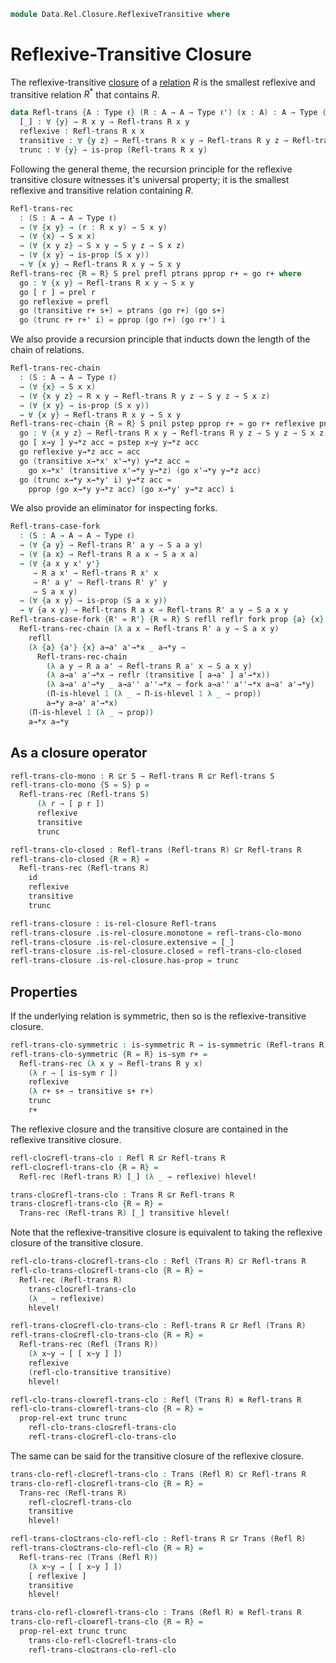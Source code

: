<!--
```agda
open import 1Lab.Prelude
open import Data.Sum

open import Data.Rel.Base
open import Data.Rel.Closure.Base
open import Data.Rel.Closure.Reflexive
open import Data.Rel.Closure.Transitive

```
-->

```agda
module Data.Rel.Closure.ReflexiveTransitive where
```

<!--
```agda
private variable
  ℓ ℓ' ℓ'' : Level
  A B X : Type ℓ
  R R' S : A → A → Type ℓ
```
-->

# Reflexive-Transitive Closure

The reflexive-transitive [closure] of a [relation] $R$ is the smallest
reflexive and transitive relation $R^{*}$ that contains $R$.

[relation]: Data.Rel.Base.html
[closure]: Data.Rel.Closure.html

```agda
data Refl-trans {A : Type ℓ} (R : A → A → Type ℓ') (x : A) : A → Type (ℓ ⊔ ℓ') where
  [_] : ∀ {y} → R x y → Refl-trans R x y
  reflexive : Refl-trans R x x
  transitive : ∀ {y z} → Refl-trans R x y → Refl-trans R y z → Refl-trans R x z
  trunc : ∀ {y} → is-prop (Refl-trans R x y)
```

<!--
```agda
instance
  Refl-trans-H-Level : ∀ {x y} {n} → H-Level (Refl-trans R x y) (suc n)
  Refl-trans-H-Level = prop-instance trunc

Refl-trans-elim
  : (P : ∀ (x y : A) → Refl-trans R x y → Type ℓ'')
  → (∀ {x y} → (r : R x y) → P x y [ r ])
  → (∀ {x} → P x x reflexive)
  → (∀ {x y z} → (r+ : Refl-trans R x y) → (s+ : Refl-trans R y z)
     → P x y r+ → P y z s+
     → P x z (transitive r+ s+))
  → (∀ {x y} → (r+ : Refl-trans R x y) → is-prop (P x y r+))
  → ∀ {x y} → (r+ : Refl-trans R x y) → P x y r+
Refl-trans-elim {R = R} P prel prefl ptrans pprop r+ = go r+ where
  go : ∀ {x y} → (r+ : Refl-trans R x y) → P x y r+
  go [ r ] = prel r
  go reflexive = prefl
  go (transitive r+ s+) = ptrans r+ s+ (go r+) (go s+)
  go (trunc r+ r+' i) =
    is-prop→pathp (λ i → pprop (trunc r+ r+' i)) (go r+) (go r+') i
```
-->

Following the general theme, the recursion principle for the reflexive
transitive closure witnesses it's universal property; it is the smallest
reflexive and transitive relation containing $R$.

```agda
Refl-trans-rec
  : (S : A → A → Type ℓ)
  → (∀ {x y} → (r : R x y) → S x y)
  → (∀ {x} → S x x)
  → (∀ {x y z} → S x y → S y z → S x z)
  → (∀ {x y} → is-prop (S x y))
  → ∀ {x y} → Refl-trans R x y → S x y
Refl-trans-rec {R = R} S prel prefl ptrans pprop r+ = go r+ where
  go : ∀ {x y} → Refl-trans R x y → S x y
  go [ r ] = prel r
  go reflexive = prefl
  go (transitive r+ s+) = ptrans (go r+) (go s+)
  go (trunc r+ r+' i) = pprop (go r+) (go r+') i
```

We also provide a recursion principle that inducts down the length of the
chain of relations.

```agda
Refl-trans-rec-chain
  : (S : A → A → Type ℓ)
  → (∀ {x} → S x x)
  → (∀ {x y z} → R x y → Refl-trans R y z → S y z → S x z)
  → (∀ {x y} → is-prop (S x y))
  → ∀ {x y} → Refl-trans R x y → S x y
Refl-trans-rec-chain {R = R} S pnil pstep pprop r+ = go r+ reflexive pnil where
  go : ∀ {x y z} → Refl-trans R x y → Refl-trans R y z → S y z → S x z
  go [ x→y ] y→*z acc = pstep x→y y→*z acc
  go reflexive y→*z acc = acc
  go (transitive x→*x' x'→*y) y→*z acc =
    go x→*x' (transitive x'→*y y→*z) (go x'→*y y→*z acc)
  go (trunc x→*y x→*y' i) y→*z acc =
    pprop (go x→*y y→*z acc) (go x→*y' y→*z acc) i
```

We also provide an eliminator for inspecting forks.

```agda
Refl-trans-case-fork
  : (S : A → A → A → Type ℓ)
  → (∀ {a y} → Refl-trans R' a y → S a a y)
  → (∀ {a x} → Refl-trans R a x → S a x a)
  → (∀ {a x y x' y'}
     → R a x' → Refl-trans R x' x
     → R' a y' → Refl-trans R' y' y
     → S a x y)
  → (∀ {a x y} → is-prop (S a x y))
  → ∀ {a x y} → Refl-trans R a x → Refl-trans R' a y → S a x y
Refl-trans-case-fork {R' = R'} {R = R} S refll reflr fork prop {a} {x} {y} a→*x a→*y =
  Refl-trans-rec-chain (λ a x → Refl-trans R' a y → S a x y)
    refll
    (λ {a} {a'} {x} a→a' a'→*x _ a→*y →
      Refl-trans-rec-chain
        (λ a y → R a a' → Refl-trans R a' x → S a x y)
        (λ a→a' a'→*x → reflr (transitive [ a→a' ] a'→*x))
        (λ a→a' a'→*y _ a→a'' a''→*x → fork a→a'' a''→*x a→a' a'→*y)
        (Π-is-hlevel 1 (λ _ → Π-is-hlevel 1 λ _ → prop))
        a→*y a→a' a'→*x)
    (Π-is-hlevel 1 (λ _ → prop))
    a→*x a→*y
```

## As a closure operator

```agda
refl-trans-clo-mono : R ⊆r S → Refl-trans R ⊆r Refl-trans S
refl-trans-clo-mono {S = S} p =
  Refl-trans-rec (Refl-trans S)
      (λ r → [ p r ])
      reflexive
      transitive
      trunc

refl-trans-clo-closed : Refl-trans (Refl-trans R) ⊆r Refl-trans R
refl-trans-clo-closed {R = R} =
  Refl-trans-rec (Refl-trans R)
    id
    reflexive
    transitive
    trunc

refl-trans-closure : is-rel-closure Refl-trans
refl-trans-closure .is-rel-closure.monotone = refl-trans-clo-mono
refl-trans-closure .is-rel-closure.extensive = [_]
refl-trans-closure .is-rel-closure.closed = refl-trans-clo-closed
refl-trans-closure .is-rel-closure.has-prop = trunc
```


## Properties

If the underlying relation is symmetric, then so is the
reflexive-transitive closure.

```agda
refl-trans-clo-symmetric : is-symmetric R → is-symmetric (Refl-trans R)
refl-trans-clo-symmetric {R = R} is-sym r+ =
  Refl-trans-rec (λ x y → Refl-trans R y x)
    (λ r → [ is-sym r ])
    reflexive
    (λ r+ s+ → transitive s+ r+)
    trunc
    r+
```

The reflexive closure and the transitive closure are contained in
the reflexive transitive closure.

```agda
refl-clo⊆refl-trans-clo : Refl R ⊆r Refl-trans R
refl-clo⊆refl-trans-clo {R = R} =
  Refl-rec (Refl-trans R) [_] (λ _ → reflexive) hlevel!

trans-clo⊆refl-trans-clo : Trans R ⊆r Refl-trans R
trans-clo⊆refl-trans-clo {R = R} =
  Trans-rec (Refl-trans R) [_] transitive hlevel!
```


Note that the reflexive-transitive closure is equivalent to taking
the reflexive closure of the transitive closure.

```agda
refl-clo-trans-clo⊆refl-trans-clo : Refl (Trans R) ⊆r Refl-trans R
refl-clo-trans-clo⊆refl-trans-clo {R = R} =
  Refl-rec (Refl-trans R)
    trans-clo⊆refl-trans-clo
    (λ _ → reflexive)
    hlevel!

refl-trans-clo⊆refl-clo-trans-clo : Refl-trans R ⊆r Refl (Trans R)
refl-trans-clo⊆refl-clo-trans-clo {R = R} =
  Refl-trans-rec (Refl (Trans R))
    (λ x~y → [ [ x~y ] ])
    reflexive
    (refl-clo-transitive transitive)
    hlevel!

refl-clo-trans-clo≡refl-trans-clo : Refl (Trans R) ≡ Refl-trans R
refl-clo-trans-clo≡refl-trans-clo {R = R} =
  prop-rel-ext trunc trunc
    refl-clo-trans-clo⊆refl-trans-clo
    refl-trans-clo⊆refl-clo-trans-clo
```

The same can be said for the transitive closure of the reflexive closure.

```agda
trans-clo-refl-clo⊆refl-trans-clo : Trans (Refl R) ⊆r Refl-trans R
trans-clo-refl-clo⊆refl-trans-clo {R = R} =
  Trans-rec (Refl-trans R)
    refl-clo⊆refl-trans-clo
    transitive
    hlevel!

refl-trans-clo⊆trans-clo-refl-clo : Refl-trans R ⊆r Trans (Refl R)
refl-trans-clo⊆trans-clo-refl-clo {R = R} =
  Refl-trans-rec (Trans (Refl R))
    (λ x~y → [ [ x~y ] ])
    [ reflexive ]
    transitive
    hlevel!

trans-clo-refl-clo≡refl-trans-clo : Trans (Refl R) ≡ Refl-trans R
trans-clo-refl-clo≡refl-trans-clo {R = R} =
  prop-rel-ext trunc trunc
    trans-clo-refl-clo⊆refl-trans-clo
    refl-trans-clo⊆trans-clo-refl-clo
```

